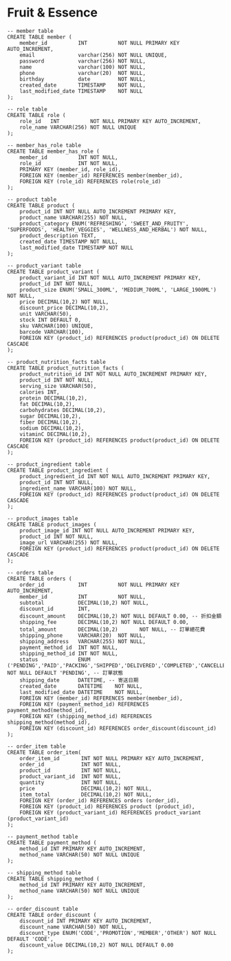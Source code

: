 # Fruit & Essence

    -- member table
    CREATE TABLE member (
        member_id          INT          NOT NULL PRIMARY KEY AUTO_INCREMENT,
        email              varchar(256) NOT NULL UNIQUE,
        password           varchar(256) NOT NULL,
        name               varchar(100) NOT NULL,
        phone              varchar(20)  NOT NULL,
        birthday           date         NOT NULL,
        created_date       TIMESTAMP    NOT NULL,
        last_modified_date TIMESTAMP    NOT NULL
    );

    -- role table
    CREATE TABLE role (
        role_id   INT          NOT NULL PRIMARY KEY AUTO_INCREMENT,
        role_name VARCHAR(256) NOT NULL UNIQUE
    );

    -- member_has_role table
    CREATE TABLE member_has_role (
        member_id          INT NOT NULL,
        role_id            INT NOT NULL,
        PRIMARY KEY (member_id, role_id),
        FOREIGN KEY (member_id) REFERENCES member(member_id),
        FOREIGN KEY (role_id) REFERENCES role(role_id)
    );
    
    -- product table
    CREATE TABLE product (
        product_id INT NOT NULL AUTO_INCREMENT PRIMARY KEY,
        product_name VARCHAR(255) NOT NULL,
        product_category ENUM('REFRESHING', 'SWEET_AND_FRUITY', 'SUPERFOODS', 'HEALTHY_VEGGIES', 'WELLNESS_AND_HERBAL') NOT NULL,
        product_description TEXT,
        created_date TIMESTAMP NOT NULL,
        last_modified_date TIMESTAMP NOT NULL
    );

    -- product_variant table
    CREATE TABLE product_variant (
        product_variant_id INT NOT NULL AUTO_INCREMENT PRIMARY KEY,
        product_id INT NOT NULL,
        product_size ENUM('SMALL_300ML', 'MEDIUM_700ML', 'LARGE_1900ML') NOT NULL,
        price DECIMAL(10,2) NOT NULL,
        discount_price DECIMAL(10,2),
        unit VARCHAR(50),
        stock INT DEFAULT 0,
        sku VARCHAR(100) UNIQUE,
        barcode VARCHAR(100),
        FOREIGN KEY (product_id) REFERENCES product(product_id) ON DELETE CASCADE
    );

    -- product_nutrition_facts table
    CREATE TABLE product_nutrition_facts (
        product_nutrition_id INT NOT NULL AUTO_INCREMENT PRIMARY KEY,
        product_id INT NOT NULL,
        serving_size VARCHAR(50),
        calories INT,
        protein DECIMAL(10,2),
        fat DECIMAL(10,2),
        carbohydrates DECIMAL(10,2),
        sugar DECIMAL(10,2),
        fiber DECIMAL(10,2),
        sodium DECIMAL(10,2),
        vitaminC DECIMAL(10,2),
        FOREIGN KEY (product_id) REFERENCES product(product_id) ON DELETE CASCADE
    );

    -- product_ingredient table
    CREATE TABLE product_ingredient (
        product_ingredient_id INT NOT NULL AUTO_INCREMENT PRIMARY KEY,
        product_id INT NOT NULL,
        ingredient_name VARCHAR(100) NOT NULL,
        FOREIGN KEY (product_id) REFERENCES product(product_id) ON DELETE CASCADE
    );

    -- product_images table
    CREATE TABLE product_images (
        product_image_id INT NOT NULL AUTO_INCREMENT PRIMARY KEY,
        product_id INT NOT NULL,
        image_url VARCHAR(255) NOT NULL,
        FOREIGN KEY (product_id) REFERENCES product(product_id) ON DELETE CASCADE
    );

    -- orders table
    CREATE TABLE orders (
        order_id           INT          NOT NULL PRIMARY KEY AUTO_INCREMENT,
        member_id          INT          NOT NULL,
        subtotal           DECIMAL(10,2) NOT NULL,
        discount_id        INT,
        discount_amount    DECIMAL(10,2) NOT NULL DEFAULT 0.00, -- 折扣金額
        shipping_fee       DECIMAL(10,2) NOT NULL DEFAULT 0.00,
        total_amount       DECIMAL(10,2)       NOT NULL, -- 訂單總花費
        shipping_phone     VARCHAR(20)  NOT NULL,
        shipping_address   VARCHAR(255) NOT NULL,
        payment_method_id  INT NOT NULL,
        shipping_method_id INT NOT NULL,
        status             ENUM ('PENDING','PAID','PACKING','SHIPPED','DELIVERED','COMPLETED','CANCELLED','REFUNDED') NOT NULL DEFAULT 'PENDING', -- 訂單狀態
        shipping_date      DATETIME, -- 寄送日期
        created_date       DATETIME    NOT NULL,
        last_modified_date DATETIME    NOT NULL,
        FOREIGN KEY (member_id) REFERENCES member(member_id),
        FOREIGN KEY (payment_method_id) REFERENCES payment_method(method_id),
        FOREIGN KEY (shipping_method_id) REFERENCES shipping_method(method_id),
        FOREIGN KEY (discount_id) REFERENCES order_discount(discount_id)
    );

    -- order_item table
    CREATE TABLE order_item(
        order_item_id       INT NOT NULL PRIMARY KEY AUTO_INCREMENT,
        order_id            INT NOT NULL,
        product_id          INT NOT NULL,
        product_variant_id  INT NOT NULL,
        quantity            INT NOT NULL,
        price               DECIMAL(10,2) NOT NULL,
        item_total          DECIMAL(10,2) NOT NULL,
        FOREIGN KEY (order_id) REFERENCES orders (order_id),
        FOREIGN KEY (product_id) REFERENCES product (product_id),
        FOREIGN KEY (product_variant_id) REFERENCES product_variant (product_variant_id)
    );

    -- payment_method table
    CREATE TABLE payment_method (
        method_id INT PRIMARY KEY AUTO_INCREMENT,
        method_name VARCHAR(50) NOT NULL UNIQUE
    );

    -- shipping_method table
    CREATE TABLE shipping_method (
        method_id INT PRIMARY KEY AUTO_INCREMENT,
        method_name VARCHAR(50) NOT NULL UNIQUE
    );

    -- order_discount table
    CREATE TABLE order_discount (
        discount_id INT PRIMARY KEY AUTO_INCREMENT,
        discount_name VARCHAR(50) NOT NULL,
        discount_type ENUM('CODE','PROMOTION','MEMBER','OTHER') NOT NULL DEFAULT 'CODE',
        discount_value DECIMAL(10,2) NOT NULL DEFAULT 0.00
    );
